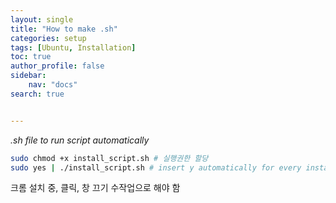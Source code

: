```yaml
---
layout: single
title: "How to make .sh"
categories: setup
tags: [Ubuntu, Installation]
toc: true
author_profile: false
sidebar:
    nav: "docs"
search: true


---
```


*.sh file to run script automatically*





```bash 
sudo chmod +x install_script.sh # 실행권한 할당
sudo yes | ./install_script.sh # insert y automatically for every installation questions
```

크롬 설치 중, 클릭, 창 끄기 수작업으로 해야 함